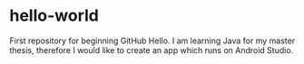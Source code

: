 # hello-world
First repository for beginning GitHub
Hello. I am learning Java for my master thesis, therefore I would like to create an app which runs on Android Studio.
